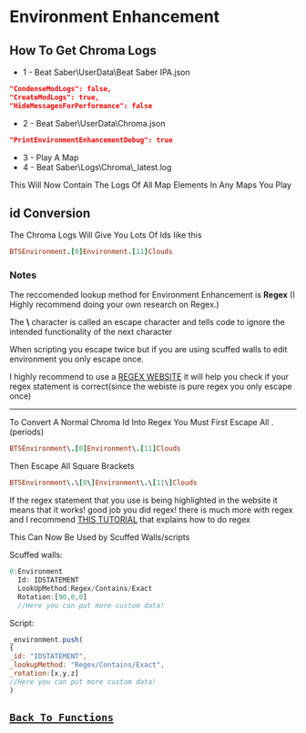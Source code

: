 # Environment Enhancement

## How To Get Chroma Logs
- 1 - Beat Saber\UserData\Beat Saber IPA.json
```json
"CondenseModLogs": false,
"CreateModLogs": true,
"HideMessagesForPerformance": false
```
- 2 - Beat Saber\UserData\Chroma.json
```json
"PrintEnvironmentEnhancementDebug": true
```
- 3 - Play A Map
- 4 - Beat Saber\Logs\Chroma\\_latest.log

This Will Now Contain The Logs Of All Map Elements In Any Maps You Play

## id Conversion
The Chroma Logs Will Give You Lots Of Ids like this
```ruby
BTSEnvironment.[0]Environment.[11]Clouds
```
### Notes
The reccomended lookup method for Environment Enhancement is **Regex** (I Highly recommend doing your own research on Regex.)

The **\\** character is called an escape character and tells code to ignore the intended functionality of the next character

When scripting you escape twice but if you are using scuffed walls to edit environment you only escape once.

I highly recommend to use a [REGEX WEBSITE](https://regexr.com/) it will help you check if your regex statement is correct(since the webiste is pure regex you only escape once)
<hr>
To Convert A Normal Chroma Id Into Regex You Must First Escape All . (periods)

```ruby
BTSEnvironment\.[0]Environment\.[11]Clouds
```
Then Escape All Square Brackets

```ruby
BTSEnvironment\.\[0\]Environment\.\[11\]Clouds
```

If the regex statement that you use is being highlighted in the website it means that it works! good job you did regex!
there is much more with regex and I recommend [THIS TUTORIAL](https://youtu.be/sa-TUpSx1JA) that explains how to do regex

This Can Now Be Used by Scuffed Walls/scripts

Scuffed walls:
```js
0:Environment
  Id: IDSTATEMENT
  LookUpMethod:Regex/Contains/Exact
  Rotation:[90,0,0]
  //Here you can put more custom data!
```
Script:
```js
_environment.push(
{
_id: "IDSTATEMENT",
_lookupMethod: "Regex/Contains/Exact",
_rotation:[x,y,z]
//Here you can put more custom data!
)
```
## [`Back To Functions`](Functions.md#Environment)
